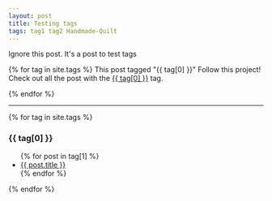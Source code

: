 ```yaml
---
layout: post
title: Testing tags
tags: tag1 tag2 Handmade-Quilt
---
```

Ignore this post. It's a post to test tags

{% for tag in site.tags %}
This post tagged "{{ tag[0] }}" Follow this project! Check out all the post with the <a href="">{{ tag[0] }}</a> tag.

{% endfor %}

<hr />
{% for tag in site.tags %}
  <h3>{{ tag[0] }}</h3>
  <ul>
    {% for post in tag[1] %}
      <li><a href="{{ post.url }}">{{ post.title }}</a></li>
    {% endfor %}
  </ul>
{% endfor %}